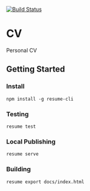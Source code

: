 [![Build Status](https://travis-ci.org/nnadeau/cv.svg?branch=master)](https://travis-ci.org/nnadeau/cv)

# CV
Personal CV

## Getting Started

### Install
`npm install -g resume-cli`

### Testing
`resume test`

### Local Publishing
`resume serve`

### Building
`resume export docs/index.html`

